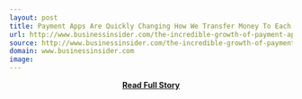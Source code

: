 ```yaml
---
layout: post
title: Payment Apps Are Quickly Changing How We Transfer Money To Each Other And Around The World
url: http://www.businessinsider.com/the-incredible-growth-of-payment-apps-2014-4
source: http://www.businessinsider.com/the-incredible-growth-of-payment-apps-2014-4
domain: www.businessinsider.com
image: 
---
```


<p></p>
<center><p><a href="http://www.businessinsider.com/the-incredible-growth-of-payment-apps-2014-4" style='padding:25px; font-sze:18px; font-weight: bold;'>Read Full Story</a></p></center>
